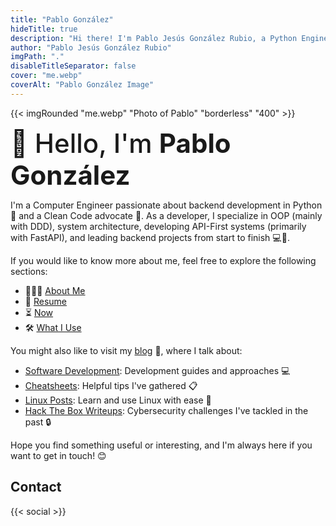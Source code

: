 ```yaml
---
title: "Pablo González"
hideTitle: true
description: "Hi there! I'm Pablo Jesús González Rubio, a Python Engineer and Web Developer based in Salamanca, Spain."
author: "Pablo Jesús González Rubio"
imgPath: "."
disableTitleSeparator: false
cover: "me.webp"
coverAlt: "Pablo González Image"
---
```


{{< imgRounded "me.webp" "Photo of Pablo" "borderless" "400" >}}

<span style="font-size:3em; font-weight:500">👋 Hello, I'm **Pablo González**</span>

I'm a Computer Engineer passionate about backend development in Python 🐍 and a Clean Code advocate 🥑. As a developer, I specialize in OOP (mainly with DDD), system architecture, developing API-First systems (primarily with FastAPI), and leading backend projects from start to finish 💻🚀.

If you would like to know more about me, feel free to explore the following sections:

* 🙍🏻‍♂️ [About Me](/about)
* 📄 [Resume](/resume.pdf)
* ⏳ [Now](/now)
* 🛠️ [What I Use](/uses)

You might also like to visit my [blog](/posts) 📝, where I talk about:

* [Software Development](tags/software-development/): Development guides and approaches 💻
* [Cheatsheets](tags/cheatsheet/): Helpful tips I've gathered 📋
* [Linux Posts](tags/linux/): Learn and use Linux with ease 🐧
* [Hack The Box Writeups](writeups/htb/): Cybersecurity challenges I've tackled in the past 🔒

Hope you find something useful or interesting, and I'm always here if you want to get in touch! 😊

## Contact

{{< social >}}
